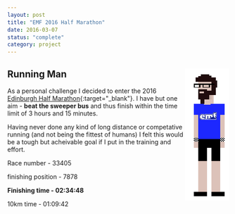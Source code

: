 ```yaml
---
layout: post
title: "EMF 2016 Half Marathon"
date: 2016-03-07
status: "complete"
category: project
---
```


## Running Man <img align="right" src="/projects/img/8bitscottemf.png">
As a personal challenge I decided to enter the 2016 [Edinburgh Half Marathon]{:target="_blank"}. I have but one aim - **beat the sweeper bus** and thus finish within the time limit of 3 hours and 15 minutes.

Having never done any kind of long distance or competative running (and not being the fittest of humans) I felt this would be a tough but acheivable goal if I put in the training and effort.


Race number - 33405

finishing position - 7878

**Finishing time - 02:34:48**

10km time - 01:09:42



[Edinburgh Half Marathon]: https://www.edinburghmarathon.com/


